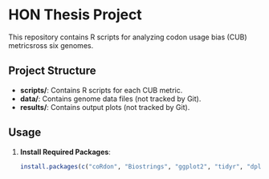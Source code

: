 # HON Thesis Project

This repository contains R scripts for analyzing codon usage bias (CUB) metricsross six genomes.

## Project Structure

- **scripts/**: Contains R scripts for each CUB metric.
- **data/**: Contains genome data files (not tracked by Git).
- **results/**: Contains output plots (not tracked by Git).

## Usage

1. **Install Required Packages**:

   ```R
   install.packages(c("coRdon", "Biostrings", "ggplot2", "tidyr", "dplyr"))

